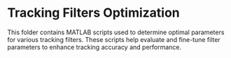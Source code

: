 
#  Tracking Filters Optimization

This folder contains MATLAB scripts used to determine optimal parameters for various tracking filters. These scripts help evaluate and fine-tune filter parameters to enhance tracking accuracy and performance.
